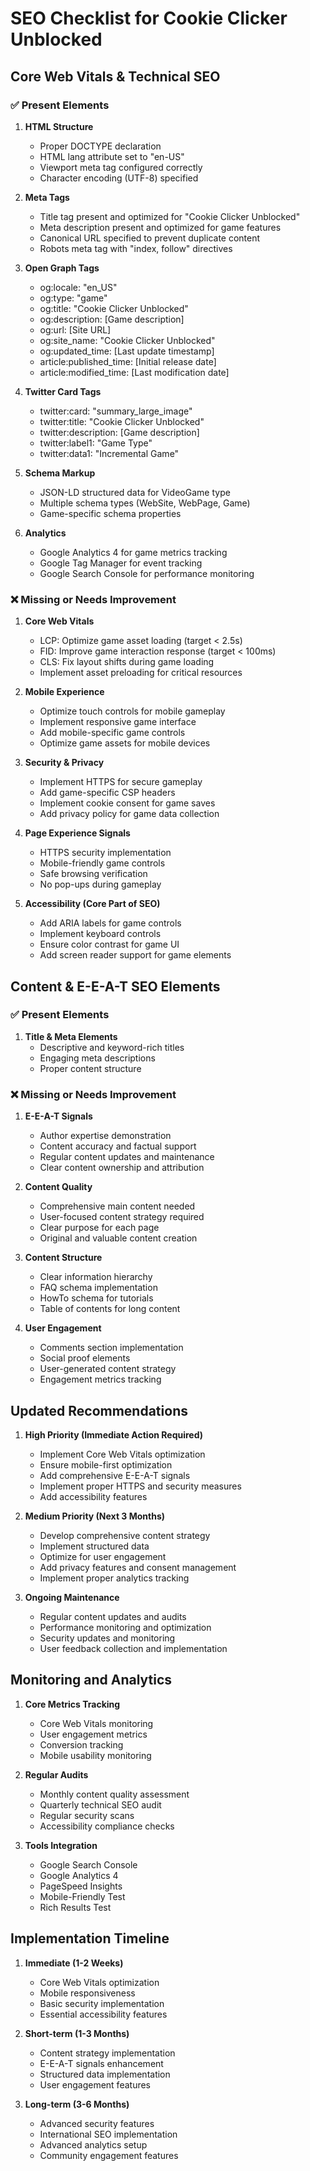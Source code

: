 # SEO Checklist for Cookie Clicker Unblocked

## Core Web Vitals & Technical SEO

### ✅ Present Elements
1. **HTML Structure**
   - Proper DOCTYPE declaration
   - HTML lang attribute set to "en-US"
   - Viewport meta tag configured correctly
   - Character encoding (UTF-8) specified

2. **Meta Tags**
   - Title tag present and optimized for "Cookie Clicker Unblocked"
   - Meta description present and optimized for game features
   - Canonical URL specified to prevent duplicate content
   - Robots meta tag with "index, follow" directives

3. **Open Graph Tags**
   - og:locale: "en_US"
   - og:type: "game"
   - og:title: "Cookie Clicker Unblocked"
   - og:description: [Game description]
   - og:url: [Site URL]
   - og:site_name: "Cookie Clicker Unblocked"
   - og:updated_time: [Last update timestamp]
   - article:published_time: [Initial release date]
   - article:modified_time: [Last modification date]

4. **Twitter Card Tags**
   - twitter:card: "summary_large_image"
   - twitter:title: "Cookie Clicker Unblocked"
   - twitter:description: [Game description]
   - twitter:label1: "Game Type"
   - twitter:data1: "Incremental Game"

5. **Schema Markup**
   - JSON-LD structured data for VideoGame type
   - Multiple schema types (WebSite, WebPage, Game)
   - Game-specific schema properties

6. **Analytics**
   - Google Analytics 4 for game metrics tracking
   - Google Tag Manager for event tracking
   - Google Search Console for performance monitoring

### ❌ Missing or Needs Improvement
1. **Core Web Vitals**
   - LCP: Optimize game asset loading (target < 2.5s)
   - FID: Improve game interaction response (target < 100ms)
   - CLS: Fix layout shifts during game loading
   - Implement asset preloading for critical resources

2. **Mobile Experience**
   - Optimize touch controls for mobile gameplay
   - Implement responsive game interface
   - Add mobile-specific game controls
   - Optimize game assets for mobile devices

3. **Security & Privacy**
   - Implement HTTPS for secure gameplay
   - Add game-specific CSP headers
   - Implement cookie consent for game saves
   - Add privacy policy for game data collection

4. **Page Experience Signals**
   - HTTPS security implementation
   - Mobile-friendly game controls
   - Safe browsing verification
   - No pop-ups during gameplay

5. **Accessibility (Core Part of SEO)**
   - Add ARIA labels for game controls
   - Implement keyboard controls
   - Ensure color contrast for game UI
   - Add screen reader support for game elements

## Content & E-E-A-T SEO Elements

### ✅ Present Elements
1. **Title & Meta Elements**
   - Descriptive and keyword-rich titles
   - Engaging meta descriptions
   - Proper content structure

### ❌ Missing or Needs Improvement
1. **E-E-A-T Signals**
   - Author expertise demonstration
   - Content accuracy and factual support
   - Regular content updates and maintenance
   - Clear content ownership and attribution

2. **Content Quality**
   - Comprehensive main content needed
   - User-focused content strategy required
   - Clear purpose for each page
   - Original and valuable content creation

3. **Content Structure**
   - Clear information hierarchy
   - FAQ schema implementation
   - HowTo schema for tutorials
   - Table of contents for long content

4. **User Engagement**
   - Comments section implementation
   - Social proof elements
   - User-generated content strategy
   - Engagement metrics tracking

## Updated Recommendations

1. **High Priority (Immediate Action Required)**
   - Implement Core Web Vitals optimization
   - Ensure mobile-first optimization
   - Add comprehensive E-E-A-T signals
   - Implement proper HTTPS and security measures
   - Add accessibility features

2. **Medium Priority (Next 3 Months)**
   - Develop comprehensive content strategy
   - Implement structured data
   - Optimize for user engagement
   - Add privacy features and consent management
   - Implement proper analytics tracking

3. **Ongoing Maintenance**
   - Regular content updates and audits
   - Performance monitoring and optimization
   - Security updates and monitoring
   - User feedback collection and implementation

## Monitoring and Analytics

1. **Core Metrics Tracking**
   - Core Web Vitals monitoring
   - User engagement metrics
   - Conversion tracking
   - Mobile usability monitoring

2. **Regular Audits**
   - Monthly content quality assessment
   - Quarterly technical SEO audit
   - Regular security scans
   - Accessibility compliance checks

3. **Tools Integration**
   - Google Search Console
   - Google Analytics 4
   - PageSpeed Insights
   - Mobile-Friendly Test
   - Rich Results Test

## Implementation Timeline

1. **Immediate (1-2 Weeks)**
   - Core Web Vitals optimization
   - Mobile responsiveness
   - Basic security implementation
   - Essential accessibility features

2. **Short-term (1-3 Months)**
   - Content strategy implementation
   - E-E-A-T signals enhancement
   - Structured data implementation
   - User engagement features

3. **Long-term (3-6 Months)**
   - Advanced security features
   - International SEO implementation
   - Advanced analytics setup
   - Community engagement features 